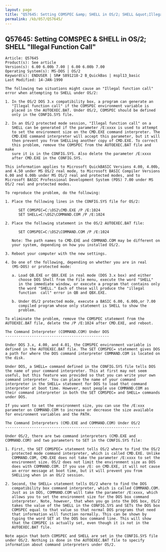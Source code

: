 ```yaml
---
layout: page
title: "Q57645: Setting COMSPEC &amp; SHELL in OS/2; SHELL &quot;Illegal Function Call&quot;"
permalink: /kb/057/Q57645/
---
```


## Q57645: Setting COMSPEC &amp; SHELL in OS/2; SHELL &quot;Illegal Function Call&quot;

	Article: Q57645
	Product(s): See article
	Version(s): 6.00 6.00b 7.00 | 6.00 6.00b 7.00
	Operating System(s): MS-DOS | OS/2
	Keyword(s): ENDUSER | SR# S891218-2 B_QuickBas | mspl13_basic
	Last Modified: 14-JAN-1990
	
	The following two situations might cause an "Illegal function call"
	error when attempting to SHELL under OS/2:
	
	1. In the OS/2 DOS 3.x compatibility box, a program can generate an
	   "Illegal function call" if the COMSPEC environment variable is
	   placed in the AUTOEXEC.BAT. Under OS/2, COMSPEC should be defined
	   only in the CONFIG.SYS file.
	
	2. In an OS/2 protected mode session, "Illegal function call" on a
	   SHELL can be generated if the parameter /E:xxxx is used to attempt
	   to set the environment size on the CMD.EXE command interpreter. The
	   CMD.EXE command interpreter will accept this parameter, but it will
	   then prevent you from SHELLing another copy of CMD.EXE. To correct
	   this problem, remove the COMSPEC from the AUTOEXEC.BAT file and make
	   sure it is in the CONFIG.SYS. Also delete the parameter /E:xxxx
	   after CMD.EXE in the CONFIG.SYS.
	
	This information applies to Microsoft QuickBASIC Versions 4.00, 4.00b,
	and 4.50 under MS OS/2 real mode, to Microsoft BASIC Compiler Versions
	6.00 and 6.00b under MS OS/2 real and protected modes, and to
	Microsoft BASIC Professional Development System (PDS) 7.00 under MS
	OS/2 real and protected modes.
	
	To reproduce the problem, do the following:
	
	1. Place the following lines in the CONFIG.SYS file for OS/2:
	
	      SET COMSPEC=C:\OS2\CMD.EXE /P /E:1024
	      SET SHELL=C:\OS2\COMMAND.COM /P /E:1024
	
	2. Place the following statement in the OS/2 AUTOEXEC.BAT file:
	
	      SET COMSPEC=C:\OS2\COMMAND.COM /P /E:1024
	
	   Note: The path names to CMD.EXE and COMMAND.COM may be different on
	   your system, depending on how you installed OS/2.
	
	3. Reboot your computer with the new settings.
	
	4. Do one of the following, depending on whether you are in real
	   (MS-DOS) or protected mode:
	
	   a. Load QB.EXE or QBX.EXE in real mode (DOS 3.x box) and either
	      choose DOS Shell from the File menu, execute the word "SHELL"
	      in the immediate window, or execute a program that contains only
	      the word "SHELL." Each of these will produce the "illegal
	      function  call" error in QB and QBX.EXE.
	
	   b. Under OS/2 protected mode, execute a BASIC 6.00, 6.00b,or 7.00
	      compiled program whose only statement is SHELL to show the
	      problem.
	
	To eliminate the problem, remove the COMSPEC statement from the
	AUTOEXEC.BAT file, delete the /P /E:1024 after CMD.EXE, and reboot.
	
	The Command Interpreter (COMMAND.COM) Under DOS
	-----------------------------------------------
	
	Under DOS 3.x, 4.00, and 4.01, the COMSPEC environment variable is
	defined in the AUTOEXEC.BAT file. The SET COMSPEC= statement gives DOS
	a path for where the DOS command interpreter COMMAND.COM is located on
	the disk.
	
	Under DOS, a SHELL= command defined in the CONFIG.SYS file tells DOS
	the name of your command interpreter. This at first may not seem
	useful, but this feature was provided so that you can write your own
	command interpreter. You can place the name of your command
	interpreter in the SHELL= statement for DOS to load that command
	interpreter at boot time. However, most people use COMMAND.COM as
	their command interpreter in both the SET COMSPEC= and SHELL= commands
	under DOS.
	
	If you want to set the environment size, you can use the /E:xxx
	parameter on COMMAND.COM to increase or decrease the size available
	for environment variables and the PATH.
	
	The Command Interpreters (CMD.EXE and COMMAND.COM) Under OS/2
	-------------------------------------------------------------
	
	Under OS/2, there are two command interpreters (CMD.EXE and
	COMMAND.COM) and two parameters to SET in the CONFIG.SYS file:
	
	1. First, the SET COMSPEC= statement tells OS/2 where to find the OS/2
	   protected mode command interpreter, which is called CMD.EXE. Unlike
	   COMMAND.COM, CMD.EXE does not take the parameter /E:xxxx to set the
	   environment size. OS/2 does not limit the environment size as DOS
	   does with COMMAND.COM. If you use /E: on CMD.EXE, it will not cause
	   an error message at boot time, but it will prevent you from
	   SHELLing when in an OS/2 session.
	
	2. Second, the SHELL= statement tells OS/2 where to find the DOS
	   compatibility box command interpreter, which is called COMMAND.COM.
	   Just as in DOS, COMMAND.COM will take the parameter /E:xxxx, which
	   allows you to set the environment size for the DOS box command
	   interpreter. Note, however, that when you go into the DOS box, OS/2
	   takes the value of the SHELL in the CONFIG.SYS and SETs the DOS box
	   COMSPEC equal to that value so that normal DOS programs that need
	   that information will function normally. This can be shown by
	   typing the word SET at the DOS box command line. This will show
	   that the COMSPEC is actually set, even though it is not in the
	   AUTOEXEC.BAT file.
	
	Note again that both COMSPEC and SHELL are set in the CONFIG.SYS file
	under OS/2. Nothing is done in the AUTOEXEC.BAT file to specify
	information about command interpreters under OS/2.
